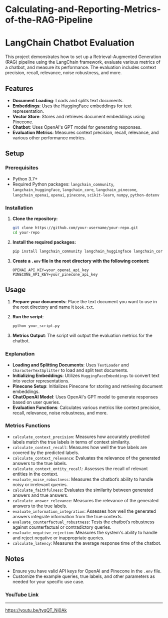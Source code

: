# Calculating-and-Reporting-Metrics-of-the-RAG-Pipeline
# LangChain Chatbot Evaluation

This project demonstrates how to set up a Retrieval-Augmented Generation (RAG) pipeline using the LangChain framework, evaluate various metrics of a chatbot, and measure its performance. The evaluation includes context precision, recall, relevance, noise robustness, and more. 

## Features

- **Document Loading**: Loads and splits text documents.
- **Embeddings**: Uses the HuggingFace embeddings for text representation.
- **Vector Store**: Stores and retrieves document embeddings using Pinecone.
- **Chatbot**: Uses OpenAI's GPT model for generating responses.
- **Evaluation Metrics**: Measures context precision, recall, relevance, and various other performance metrics.

## Setup

### Prerequisites

- Python 3.7+
- Required Python packages: `langchain_community`, `langchain_huggingface`, `langchain_core`, `langchain_pinecone`, `langchain_openai`, `openai`, `pinecone`, `scikit-learn`, `numpy`, `python-dotenv`

### Installation

1. **Clone the repository:**

    ```bash
    git clone https://github.com/your-username/your-repo.git
    cd your-repo
    ```

2. **Install the required packages:**

    ```bash
    pip install langchain_community langchain_huggingface langchain_core langchain_pinecone langchain_openai openai pinecone-client scikit-learn numpy python-dotenv
    ```

3. **Create a `.env` file in the root directory with the following content:**

    ```env
    OPENAI_API_KEY=your_openai_api_key
    PINECONE_API_KEY=your_pinecone_api_key
    ```

## Usage

1. **Prepare your documents**: Place the text document you want to use in the root directory and name it `book.txt`.

2. **Run the script**:

    ```bash
    python your_script.py
    ```

3. **Metrics Output**: The script will output the evaluation metrics for the chatbot. 

### Explanation

- **Loading and Splitting Documents**: Uses `TextLoader` and `CharacterTextSplitter` to load and split text documents.
- **Initializing Embeddings**: Utilizes `HuggingFaceEmbeddings` to convert text into vector representations.
- **Pinecone Setup**: Initializes Pinecone for storing and retrieving document embeddings.
- **ChatOpenAI Model**: Uses OpenAI's GPT model to generate responses based on user queries.
- **Evaluation Functions**: Calculates various metrics like context precision, recall, relevance, noise robustness, and more.

### Metrics Functions

- `calculate_context_precision`: Measures how accurately predicted labels match the true labels in terms of context similarity.
- `calculate_context_recall`: Measures how well the true labels are covered by the predicted labels.
- `calculate_context_relevance`: Evaluates the relevance of the generated answers to the true labels.
- `calculate_context_entity_recall`: Assesses the recall of relevant entities in the context.
- `evaluate_noise_robustness`: Measures the chatbot’s ability to handle noisy or irrelevant queries.
- `calculate_faithfulness`: Evaluates the similarity between generated answers and true answers.
- `calculate_answer_relevance`: Measures the relevance of the generated answers to the true labels.
- `evaluate_information_integration`: Assesses how well the generated answers integrate information from the true contexts.
- `evaluate_counterfactual_robustness`: Tests the chatbot’s robustness against counterfactual or contradictory queries.
- `evaluate_negative_rejection`: Measures the system's ability to handle and reject negative or inappropriate queries.
- `calculate_latency`: Measures the average response time of the chatbot.

## Notes

- Ensure you have valid API keys for OpenAI and Pinecone in the `.env` file.
- Customize the example queries, true labels, and other parameters as needed for your specific use case.





### YouTube Link
------------------------------------------------------------
https://youtu.be/tyqQT_Nj0Ak
